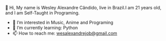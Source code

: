  👋 Hi, My name is Wesley Alexandre Cândido, live in Brazil.I am 21 years old, and I am Self-Taught in Programing.
- 👀 I’m interested in Music, Anime and Programing
- 🌱 I’m currently learning: Python
- 📫 How to reach me: wesalexandrejob@gmail.com

<!---
WesleyAC0/WesleyAC0 is a ✨ special ✨ repository because its `README.md` (this file) appears on your GitHub profile.
You can click the Preview link to take a look at your changes.
--->
